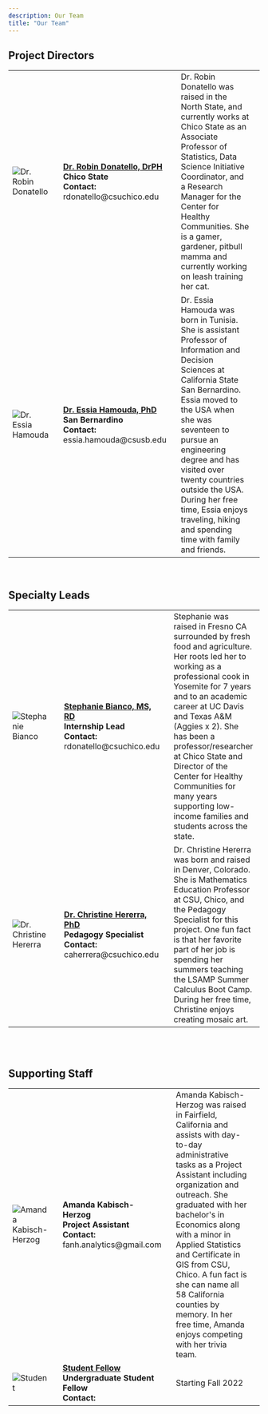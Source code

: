 ```yaml
---
description: Our Team
title: "Our Team"
---
```



## Project Directors
<style>
  img{
    max-width: 100%;
  }
  td{
    padding-right: 20px;
    padding-bottom: 5px;
  }
  td.pic{
    width: 30%
  }
  td.name{
    width: 20%
  }
  td.bio{
    width: 25%
  }
</style>


<table>
<tr>
  <td class=td.pic><img src="/img/project_staff/Robin.jpg" alt="Dr. Robin Donatello"/></td>
  <td class=td.name>
    <a href="https://www.norcalbiostat.com/"><strong>Dr. Robin Donatello, DrPH</strong></a><br>
    <strong>Chico State</strong><br> 
    <strong>Contact:</strong> rdonatello@csuchico.edu
  </td>
  <td class=td.bio>Dr. Robin Donatello was raised in the North State, and currently works at Chico State as an Associate Professor of Statistics, Data Science Initiative Coordinator, and a Research Manager for the Center for Healthy Communities. She is a gamer, gardener, pitbull mamma and currently working on leash training her cat.</td>
</tr>
<tr>
  <td><img src="/img/project_staff/Essia.jpg" alt="Dr. Essia Hamouda"/></td>
  <td>
    <a href="https://www.csusb.edu/profile/essia.hamouda"><strong>Dr. Essia Hamouda, PhD</strong></a><br>
    <strong>San Bernardino</strong><br> 
    <strong>Contact:</strong> essia.hamouda@csusb.edu
  </td>
  <td>Dr. Essia Hamouda was born in Tunisia. She is assistant Professor of Information and Decision Sciences at California State San Bernardino. Essia moved to the USA when she was seventeen to pursue an engineering degree and has visited over twenty countries outside the USA. During her free time, Essia enjoys traveling, hiking and spending time with family and friends. </td>
</tr>
</table>

<br>

## Specialty Leads

<table>
<tr>
  <td class=td.pic><img src="/img/project_staff/Stephanie.jpg" alt="Stephanie Bianco"/></td>
  <td class=td.name>
    <a href="https://www.csuchico.edu/chc/about/staff/administrative-staff/directors/stephanie-bianco.shtml"><strong>Stephanie Bianco, MS, RD</strong></a><br>
    <strong>Internship Lead</strong><br> 
    <strong>Contact:</strong> rdonatello@csuchico.edu
  </td>
  <td class=td.bio>Stephanie was raised in Fresno CA surrounded by fresh food and agriculture. Her roots led her to working as a professional cook in Yosemite for 7 years and to an academic career at UC Davis and Texas A&M (Aggies x 2). She has been a professor/researcher at Chico State and Director of the Center for Healthy Communities for many years supporting low-income families and students across the state.</td>
</tr>
<tr>
  <td><img src="/img/project_staff/Christine.jpg" alt="Dr. Christine Hererra"/></td>
  <td>
    <a href="https://www.norcalbiostat.com/"><strong>Dr. Christine Hererra, PhD</strong></a><br>
    <strong>Pedagogy Specialist</strong><br> 
    <strong>Contact:</strong> caherrera@csuchico.edu
  </td>
  <td> Dr. Christine Hererra was born and raised in Denver, Colorado. She is Mathematics Education Professor at CSU, Chico, and the Pedagogy Specialist for this project. One fun fact is that her favorite part of her job is spending her summers teaching the LSAMP Summer Calculus Boot Camp. During her free time, Christine enjoys creating mosaic art. </td>
</tr>
</table>

<br><br>

## Supporting Staff

<table>
<tr>
  <td class=td.pic><img src="/img/project_staff/Amanda.jpg" alt="Amanda Kabisch-Herzog" /></td>
  <td class=td.name>
    <strong>Amanda Kabisch-Herzog</strong><br>
    <strong>Project Assistant</strong><br> 
    <strong>Contact:</strong> fanh.analytics@gmail.com
  </td>
  <td class=td.bio>Amanda Kabisch-Herzog was raised in Fairfield, California and assists with day-to-day administrative tasks as a Project Assistant including organization and outreach. She graduated with her bachelor's in Economics along with a minor in Applied Statistics and Certificate in GIS from CSU, Chico. A fun fact is she can name all 58 California counties by memory. In her free time, Amanda enjoys competing with her trivia team.</td>
</tr>
<tr>
  <td><img src="/img/project_staff/Blank.jpg" alt="Student"/></td>
  <td>
    <a href=""><strong>Student Fellow</strong></a><br>
    <strong>Undergraduate Student Fellow</strong><br> 
    <strong>Contact:</strong> 
  </td>
  <td>Starting Fall 2022</td>
</tr>
</table>


<br><br>
